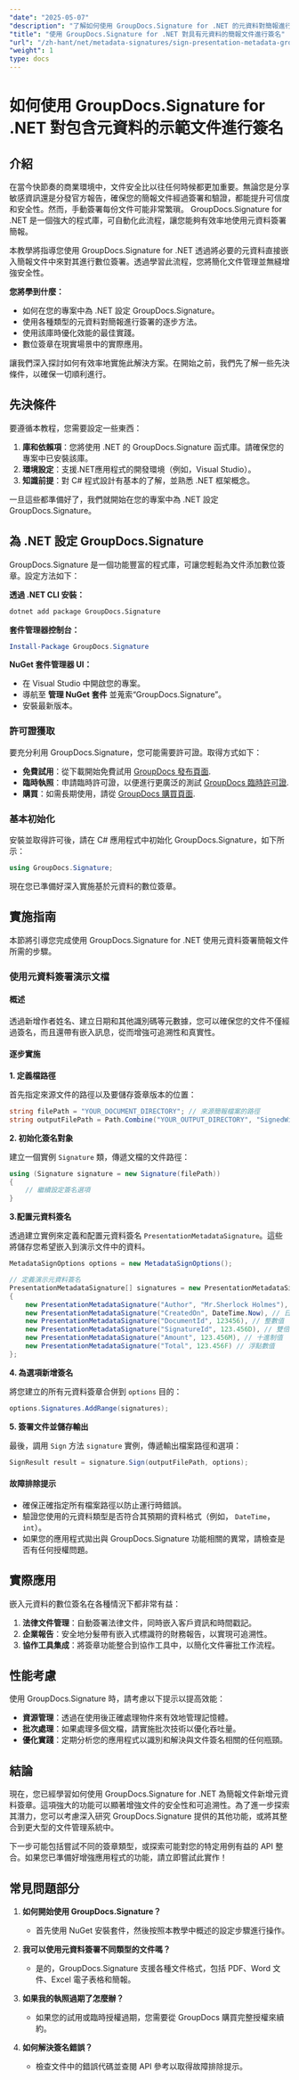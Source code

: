 ```yaml
---
"date": "2025-05-07"
"description": "了解如何使用 GroupDocs.Signature for .NET 的元資料對簡報進行數位簽署。增強文件安全性並簡化工作流程。"
"title": "使用 GroupDocs.Signature for .NET 對具有元資料的簡報文件進行簽名"
"url": "/zh-hant/net/metadata-signatures/sign-presentation-metadata-groupdocs-signature-net/"
"weight": 1
type: docs
---
```

# 如何使用 GroupDocs.Signature for .NET 對包含元資料的示範文件進行簽名

## 介紹

在當今快節奏的商業環境中，文件安全比以往任何時候都更加重要。無論您是分享敏感資訊還是分發官方報告，確保您的簡報文件經過簽署和驗證，都能提升可信度和安全性。然而，手動簽署每份文件可能非常繁瑣。 GroupDocs.Signature for .NET 是一個強大的程式庫，可自動化此流程，讓您能夠有效率地使用元資料簽署簡報。

本教學將指導您使用 GroupDocs.Signature for .NET 透過將必要的元資料直接嵌入簡報文件中來對其進行數位簽署。透過學習此流程，您將簡化文件管理並無縫增強安全性。

**您將學到什麼：**
- 如何在您的專案中為 .NET 設定 GroupDocs.Signature。
- 使用各種類型的元資料對簡報進行簽署的逐步方法。
- 使用該庫時優化效能的最佳實踐。
- 數位簽章在現實場景中的實際應用。

讓我們深入探討如何有效率地實施此解決方案。在開始之前，我們先了解一些先決條件，以確保一切順利進行。

## 先決條件

要遵循本教程，您需要設定一些東西：

1. **庫和依賴項**：您將使用 .NET 的 GroupDocs.Signature 函式庫。請確保您的專案中已安裝該庫。
2. **環境設定**：支援.NET應用程式的開發環境（例如，Visual Studio）。
3. **知識前提**：對 C# 程式設計有基本的了解，並熟悉 .NET 框架概念。

一旦這些都準備好了，我們就開始在您的專案中為 .NET 設定 GroupDocs.Signature。

## 為 .NET 設定 GroupDocs.Signature

GroupDocs.Signature 是一個功能豐富的程式庫，可讓您輕鬆為文件添加數位簽章。設定方法如下：

**透過 .NET CLI 安裝：**
```bash
dotnet add package GroupDocs.Signature
```

**套件管理器控制台：**
```powershell
Install-Package GroupDocs.Signature
```

**NuGet 套件管理器 UI：**
- 在 Visual Studio 中開啟您的專案。
- 導航至 **管理 NuGet 套件** 並蒐索“GroupDocs.Signature”。
- 安裝最新版本。

### 許可證獲取

要充分利用 GroupDocs.Signature，您可能需要許可證。取得方式如下：

- **免費試用**：從下載開始免費試用 [GroupDocs 發布頁面](https://releases。groupdocs.com/signature/net/).
- **臨時執照**：申請臨時許可證，以便進行更廣泛的測試 [GroupDocs 臨時許可證](https://purchase。groupdocs.com/temporary-license/).
- **購買**：如需長期使用，請從 [GroupDocs 購買頁面](https://purchase。groupdocs.com/buy).

### 基本初始化

安裝並取得許可後，請在 C# 應用程式中初始化 GroupDocs.Signature，如下所示：

```csharp
using GroupDocs.Signature;
```

現在您已準備好深入實施基於元資料的數位簽章。

## 實施指南

本節將引導您完成使用 GroupDocs.Signature for .NET 使用元資料簽署簡報文件所需的步驟。 

### 使用元資料簽署演示文檔

#### 概述

透過新增作者姓名、建立日期和其他識別碼等元數據，您可以確保您的文件不僅經過簽名，而且還帶有嵌入訊息，從而增強可追溯性和真實性。

#### 逐步實施

**1. 定義檔路徑**

首先指定來源文件的路徑以及要儲存簽章版本的位置：

```csharp
string filePath = "YOUR_DOCUMENT_DIRECTORY"; // 來源簡報檔案的路徑
string outputFilePath = Path.Combine("YOUR_OUTPUT_DIRECTORY", "SignedWithMetadata.pptx");
```

**2. 初始化簽名對象**

建立一個實例 `Signature` 類，傳遞文檔的文件路徑：

```csharp
using (Signature signature = new Signature(filePath))
{
    // 繼續設定簽名選項
}
```

**3.配置元資料簽名**

透過建立實例來定義和配置元資料簽名 `PresentationMetadataSignature`。這些將儲存您希望嵌入到演示文件中的資料。

```csharp
MetadataSignOptions options = new MetadataSignOptions();

// 定義演示元資料簽名
PresentationMetadataSignature[] signatures = new PresentationMetadataSignature[]
{
    new PresentationMetadataSignature("Author", "Mr.Sherlock Holmes"), // 字串值
    new PresentationMetadataSignature("CreatedOn", DateTime.Now), // 日期時間值
    new PresentationMetadataSignature("DocumentId", 123456), // 整數值
    new PresentationMetadataSignature("SignatureId", 123.456D), // 雙倍值
    new PresentationMetadataSignature("Amount", 123.456M), // 十進制值
    new PresentationMetadataSignature("Total", 123.456F) // 浮點數值
};
```

**4. 為選項新增簽名**

將您建立的所有元資料簽章合併到 `options` 目的：

```csharp
options.Signatures.AddRange(signatures);
```

**5. 簽署文件並儲存輸出**

最後，調用 `Sign` 方法 `signature` 實例，傳遞輸出檔案路徑和選項：

```csharp
SignResult result = signature.Sign(outputFilePath, options);
```

#### 故障排除提示

- 確保正確指定所有檔案路徑以防止運行時錯誤。
- 驗證您使用的元資料類型是否符合其預期的資料格式（例如， `DateTime`， `int`）。
- 如果您的應用程式拋出與 GroupDocs.Signature 功能相關的異常，請檢查是否有任何授權問題。

## 實際應用

嵌入元資料的數位簽名在各種情況下都非常有益：

1. **法律文件管理**：自動簽署法律文件，同時嵌入客戶資訊和時間戳記。
2. **企業報告**：安全地分髮帶有嵌入式標識符的財務報告，以實現可追溯性。
3. **協作工具集成**：將簽章功能整合到協作工具中，以簡化文件審批工作流程。

## 性能考慮

使用 GroupDocs.Signature 時，請考慮以下提示以提高效能：

- **資源管理**：透過在使用後正確處理物件來有效地管理記憶體。
- **批次處理**：如果處理多個文檔，請實施批次技術以優化吞吐量。
- **優化實踐**：定期分析您的應用程式以識別和解決與文件簽名相關的任何瓶頸。

## 結論

現在，您已經學習如何使用 GroupDocs.Signature for .NET 為簡報文件新增元資料簽章。這項強大的功能可以顯著增強文件的安全性和可追溯性。為了進一步探索其潛力，您可以考慮深入研究 GroupDocs.Signature 提供的其他功能，或將其整合到更大型的文件管理系統中。

下一步可能包括嘗試不同的簽章類型，或探索可能對您的特定用例有益的 API 整合。如果您已準備好增強應用程式的功能，請立即嘗試此實作！

## 常見問題部分

1. **如何開始使用 GroupDocs.Signature？**
   - 首先使用 NuGet 安裝套件，然後按照本教學中概述的設定步驟進行操作。

2. **我可以使用元資料簽署不同類型的文件嗎？**
   - 是的，GroupDocs.Signature 支援各種文件格式，包括 PDF、Word 文件、Excel 電子表格和簡報。

3. **如果我的執照過期了怎麼辦？**
   - 如果您的試用或臨時授權過期，您需要從 GroupDocs 購買完整授權來續約。

4. **如何解決簽名錯誤？**
   - 檢查文件中的錯誤代碼並查閱 API 參考以取得故障排除提示。